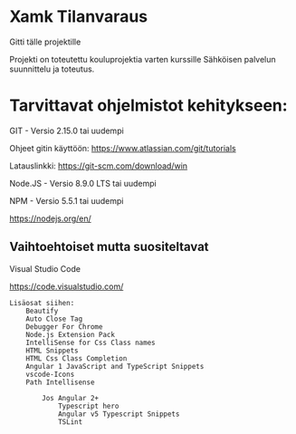 # Xamk Tilanvaraus
Gitti tälle projektille

Projekti on toteutettu kouluprojektia varten kurssille Sähköisen palvelun suunnittelu ja toteutus.

# Tarvittavat ohjelmistot kehitykseen:

GIT - Versio 2.15.0 tai uudempi

Ohjeet gitin käyttöön: https://www.atlassian.com/git/tutorials

Latauslinkki: https://git-scm.com/download/win


Node.JS - Versio 8.9.0 LTS tai uudempi

NPM - Versio 5.5.1 tai uudempi

https://nodejs.org/en/

## Vaihtoehtoiset mutta suositeltavat

Visual Studio Code
    
https://code.visualstudio.com/

    Lisäosat siihen:
        Beautify
        Auto Close Tag
        Debugger For Chrome
        Node.js Extension Pack
        IntelliSense for Css Class names
        HTML Snippets
        HTML Css Class Completion
        Angular 1 JavaScript and TypeScript Snippets
        vscode-Icons
        Path Intellisense

            Jos Angular 2+
                Typescript hero
                Angular v5 Typescript Snippets
                TSLint